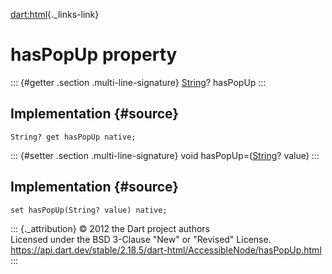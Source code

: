[dart:html](../../dart-html/dart-html-library){._links-link}

hasPopUp property
=================

::: {#getter .section .multi-line-signature}
[String](../../dart-core/string-class)? hasPopUp
:::

Implementation {#source}
--------------

``` {.language-dart data-language="dart"}
String? get hasPopUp native;
```

::: {#setter .section .multi-line-signature}
void hasPopUp=([String](../../dart-core/string-class)? value)
:::

Implementation {#source}
--------------

``` {.language-dart data-language="dart"}
set hasPopUp(String? value) native;
```

::: {._attribution}
© 2012 the Dart project authors\
Licensed under the BSD 3-Clause \"New\" or \"Revised\" License.\
<https://api.dart.dev/stable/2.18.5/dart-html/AccessibleNode/hasPopUp.html>
:::
